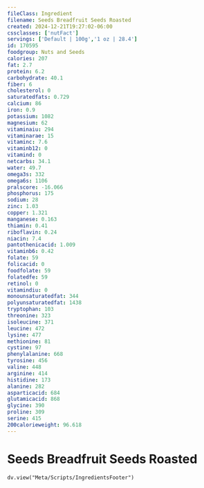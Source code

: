 ```yaml
---
fileClass: Ingredient
filename: Seeds Breadfruit Seeds Roasted
created: 2024-12-21T19:27:02-06:00
cssclasses: ['nutFact']
servings: ['Default | 100g','1 oz | 28.4']
id: 170595
foodgroup: Nuts and Seeds
calories: 207
fat: 2.7
protein: 6.2
carbohydrate: 40.1
fiber: 6
cholesterol: 0
saturatedfats: 0.729
calcium: 86
iron: 0.9
potassium: 1082
magnesium: 62
vitaminaiu: 294
vitaminarae: 15
vitaminc: 7.6
vitaminb12: 0
vitamind: 0
netcarbs: 34.1
water: 49.7
omega3s: 332
omega6s: 1106
pralscore: -16.066
phosphorus: 175
sodium: 28
zinc: 1.03
copper: 1.321
manganese: 0.163
thiamin: 0.41
riboflavin: 0.24
niacin: 7.4
pantothenicacid: 1.009
vitaminb6: 0.42
folate: 59
folicacid: 0
foodfolate: 59
folatedfe: 59
retinol: 0
vitamindiu: 0
monounsaturatedfat: 344
polyunsaturatedfat: 1438
tryptophan: 103
threonine: 323
isoleucine: 371
leucine: 472
lysine: 477
methionine: 81
cystine: 97
phenylalanine: 668
tyrosine: 456
valine: 448
arginine: 414
histidine: 173
alanine: 282
asparticacid: 684
glutamicacid: 868
glycine: 390
proline: 309
serine: 415
200calorieweight: 96.618
---
```


# Seeds Breadfruit Seeds Roasted

```dataviewjs
dv.view("Meta/Scripts/IngredientsFooter")
```